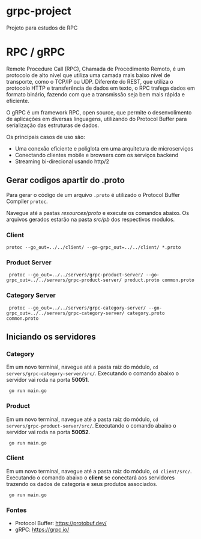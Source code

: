 # grpc-project
Projeto para estudos de RPC

# RPC / gRPC

Remote Procedure Call (RPC), Chamada de Procedimento Remoto, é um protocolo de alto nível que utiliza uma camada mais baixo nível de transporte, como o TCP/IP ou UDP.
 Diferente do REST, que utiliza o protocolo HTTP e transferência de dados em texto, o RPC trafega dados em formato binário, 
fazendo com que a transmissão seja bem mais rápida e eficiente.

O gRPC é um framework RPC, open source, que permite o desenvolimento de aplicações em diversas linguagens, utilizando do Protocol Buffer para serialização das estruturas de dados.

Os principais casos de uso são:

- Uma conexão eficiente e poliglota em uma arquitetura de microserviços
- Conectando clientes mobile e browsers com os serviços backend
- Streaming bi-direcional usando http/2

## Gerar codigos apartir do .proto

Para gerar o código de um arquivo ```.proto``` é utilizado o Protocol Buffer Compiler ```protoc```. 

Navegue até a pastas *resources/proto* e execute os comandos abaixo.
Os arquivos gerados estarão na pasta *src/pb* dos respectivos modulos.

### Client
```
protoc --go_out=../../client/ --go-grpc_out=../../client/ *.proto
```
### Product Server
```
 protoc --go_out=../../servers/grpc-product-server/ --go-grpc_out=../../servers/grpc-product-server/ product.proto common.proto
```
### Category Server
```
 protoc --go_out=../../servers/grpc-category-server/ --go-grpc_out=../../servers/grpc-category-server/ category.proto common.proto
```

## Iniciando os servidores

### Category

Em um novo terminal, navegue até a pasta raiz do módulo, ``cd servers/grpc-category-server/src/``. 
Executando o comando abaixo o servidor vai roda na porta **50051**. 
```
 go run main.go
```

### Product

Em um novo terminal, navegue até a pasta raiz do módulo, ``cd servers/grpc-product-server/src/``.
Executando o comando abaixo o servidor vai roda na porta **50052**.
```
 go run main.go
```

### Client
Em um novo terminal, navegue até a pasta raiz do módulo, ``cd client/src/``.
Executando o comando abaixo o **client** se conectará aos servidores trazendo os dados de categoria e seus produtos associados.
```
 go run main.go
```

### Fontes

- Protocol Buffer: https://protobuf.dev/
- gRPC: https://grpc.io/